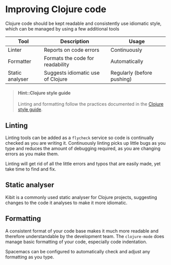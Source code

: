 # Improving Clojure code

Clojure code should be kept readable and consistently use idiomatic style, which can be managed by using a few additional tools

| Tool            | Description                       | Usage                      |
|-----------------|-----------------------------------|----------------------------|
| Linter          | Reports on code errors            | Continuously               |
| Formatter       | Formats the code for readability  | Automatically              |
| Static analyser | Suggests idiomatic use of Clojure | Regularly (before pushing) |

> #### Hint::Clojure style guide
> Linting and formatting follow the practices documented in the [Clojure style guide](https://guide.clojure.style/).

## Linting

Linting tools can be added as a `flycheck` service so code is continually checked as you are writing it.  Continuously linting picks up little bugs as you type and reduces the amount of debugging required, as you are changing errors as you make them.

Linting will get rid of all the little errors and typos that are easily made, yet take time to find and fix.


## Static analyser

Kibit is a commonly used static analyser for Clojure projects, suggesting changes to the code it analyses to make it more idiomatic.


## Formatting

A consistent format of your code base makes it much more readable and therefore understandable by the development team.  The `clojure-mode` does manage basic formatting of your code, especially code indentation.

Spacemacs can be configured to automatically check and adjust any formatting as you type.
